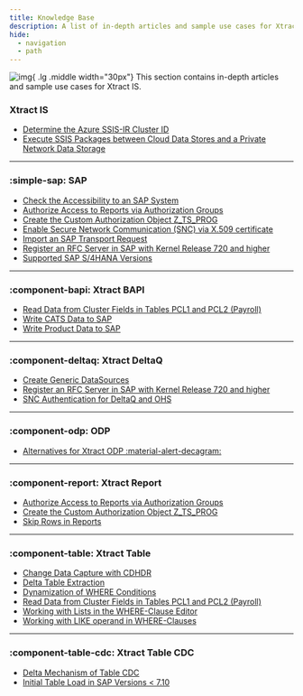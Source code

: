 ```yaml
---
title: Knowledge Base
description: A list of in-depth articles and sample use cases for Xtract IS.
hide:
  - navigation
  - path
---
```


![img](../assets/images/logos/theo-thumbs.png){ .lg .middle width="30px"} This section contains in-depth articles and sample use cases for Xtract IS.

### Xtract IS

<div class="mdx-columns" markdown>

- [Determine the Azure SSIS-IR Cluster ID](determine-the-azure-cluster-ID.md)
- [Execute SSIS Packages between Cloud Data Stores and a Private Network Data Storage](execute-ssis-packages-between-cloud-data-stores-and-a-private-network-data-storage.md)

</div>

---

### :simple-sap: SAP 

<div class="mdx-columns" markdown>

- [Check the Accessibility to an SAP System](check-the-accessibility-to-an-sap-system.md)
- [Authorize Access to Reports via Authorization Groups](authorize-access-to-specific-reports.md)
- [Create the Custom Authorization Object Z_TS_PROG](create-the-custom-authority-object-z-ts-prog.md)
- [Enable Secure Network Communication (SNC) via X.509 certificate](enable-snc-using-pse-file.md)
- [Import an SAP Transport Request](import-an-sap-transport-request.md)
- [Register an RFC Server in SAP with Kernel Release 720 and higher](register-rfc-server-in-sap-releases-in-kernel-release-720-and-higher.md)
- [Supported SAP S/4HANA Versions](supported-sap-and-hana-versions.md)

</div>

---


### :component-bapi: Xtract BAPI

<div class="mdx-columns" markdown>

- [Read Data from Cluster Fields in Tables PCL1 and PCL2 (Payroll)](read-data-from-cluster-fields-in-the-tables-pcl1-and-pcl2-payroll.md)
- [Write CATS Data to SAP](write-cats-data-to-sap.md)
- [Write Product Data to SAP](write-product-data-to-sap.md)

</div>

---

### :component-deltaq: Xtract DeltaQ

<div class="mdx-columns" markdown>

- [Create Generic DataSources](create-generic-datasource-using-function-module-and-timestamps.md)
- [Register an RFC Server in SAP with Kernel Release 720 and higher](register-rfc-server-in-sap-releases-in-kernel-release-720-and-higher.md)
- [SNC Authentication for DeltaQ and OHS](snc-authentication-for-deltaq.md)

</div>

---

### :component-odp: ODP

<div class="mdx-columns" markdown>

- [Alternatives for Xtract ODP :material-alert-decagram:](alternatives-for-odp.md)

</div>

---

### :component-report: Xtract Report

<div class="mdx-columns" markdown>

- [Authorize Access to Reports via Authorization Groups](authorize-access-to-specific-reports.md)
- [Create the Custom Authorization Object Z_TS_PROG](create-the-custom-authority-object-z-ts-prog.md)
- [Skip Rows in Reports](skip-rows-in-reports.md)

</div>

---

### :component-table: Xtract Table

<div class="mdx-columns" markdown>

- [Change Data Capture with CDHDR](change-data-capture-with-cdhdr.md)
- [Delta Table Extraction](delta-table-extraction.md)
- [Dynamization of WHERE Conditions](dynamization-of-where-conditions.md)
- [Read Data from Cluster Fields in Tables PCL1 and PCL2 (Payroll)](read-data-from-cluster-fields-in-the-tables-pcl1-and-pcl2-payroll.md)
- [Working with Lists in the WHERE-Clause Editor](where-clause-editor-lists.md)
- [Working with LIKE operand in WHERE-Clauses](like-operand-where-clause.md)

</div>

---

### :component-table-cdc: Xtract Table CDC

<div class="mdx-columns" markdown>

- [Delta Mechanism of Table CDC](table-cdc-mechanism.md)
- [Initial Table Load in SAP Versions < 7.10](table-cdc-initial-table-load.md)

</div>

